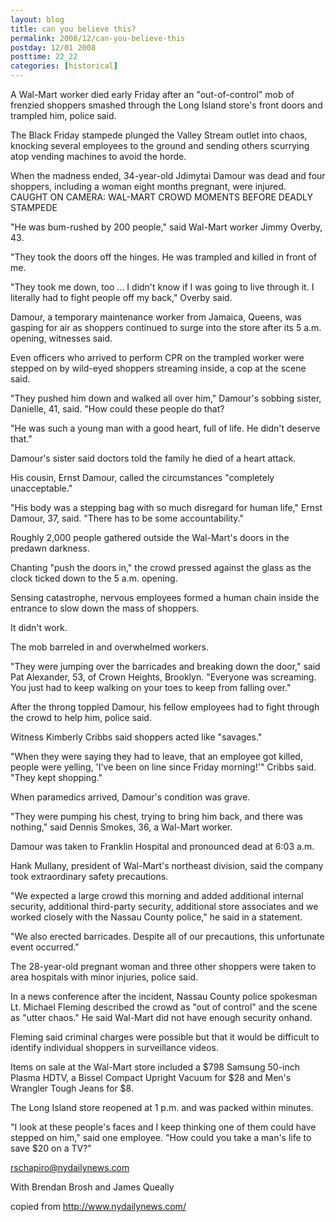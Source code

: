 ```yaml
---
layout: blog
title: can you believe this?
permalink: 2008/12/can-you-believe-this
postday: 12/01 2008
posttime: 22_22
categories: [historical]
---
```


<p>A Wal-Mart worker died early Friday after an "out-of-control" mob of frenzied shoppers smashed through the Long Island store's front doors and trampled him, police said.</p>
<p>The Black Friday stampede plunged the Valley Stream outlet into chaos, knocking several employees to the ground and sending others scurrying atop vending machines to avoid the horde.</p>
<p>When the madness ended, 34-year-old Jdimytai Damour was dead and four shoppers, including a woman eight months pregnant, were injured.<br />
CAUGHT ON CAMERA: WAL-MART CROWD MOMENTS BEFORE DEADLY STAMPEDE</p>
<p>"He was bum-rushed by 200 people," said Wal-Mart worker Jimmy Overby, 43.</p>
<p>"They took the doors off the hinges. He was trampled and killed in front of me.</p>
<p>"They took me down, too ... I didn't know if I was going to live through it. I literally had to fight people off my back," Overby said.</p>
<p>Damour, a temporary maintenance worker from Jamaica, Queens, was gasping for air as shoppers continued to surge into the store after its 5 a.m. opening, witnesses said.</p>
<p>Even officers who arrived to perform CPR on the trampled worker were stepped on by wild-eyed shoppers streaming inside, a cop at the scene said.</p>
<p>"They pushed him down and walked all over him," Damour's sobbing sister, Danielle, 41, said. "How could these people do that?</p>
<p>"He was such a young man with a good heart, full of life. He didn't deserve that."</p>
<p>Damour's sister said doctors told the family he died of a heart attack.</p>
<p>His cousin, Ernst Damour, called the circumstances "completely unacceptable."</p>
<p>"His body was a stepping bag with so much disregard for human life," Ernst Damour, 37, said. "There has to be some accountability."</p>
<p>Roughly 2,000 people gathered outside the Wal-Mart's doors in the predawn darkness.</p>
<p>Chanting "push the doors in," the crowd pressed against the glass as the clock ticked down to the 5 a.m. opening.</p>
<p>Sensing catastrophe, nervous employees formed a human chain inside the entrance to slow down the mass of shoppers.</p>
<p>It didn't work.</p>
<p>The mob barreled in and overwhelmed workers.</p>
<p>"They were jumping over the barricades and breaking down the door," said Pat Alexander, 53, of Crown Heights, Brooklyn. "Everyone was screaming. You just had to keep walking on your toes to keep from falling over."</p>
<p>After the throng toppled Damour, his fellow employees had to fight through the crowd to help him, police said.</p>
<p>Witness Kimberly Cribbs said shoppers acted like "savages."</p>
<p>"When they were saying they had to leave, that an employee got killed, people were yelling, 'I've been on line since Friday morning!'" Cribbs said. "They kept shopping." </p>
<p>When paramedics arrived, Damour's condition was grave.</p>
<p>"They were pumping his chest, trying to bring him back, and there was nothing," said Dennis Smokes, 36, a Wal-Mart worker.</p>
<p>Damour was taken to Franklin Hospital and pronounced dead at 6:03 a.m.</p>
<p>Hank Mullany, president of Wal-Mart's northeast division, said the company took extraordinary safety precautions.</p>
<p>"We expected a large crowd this morning and added additional internal security, additional third-party security, additional store associates and we worked closely with the Nassau County police," he said in a statement.</p>
<p>"We also erected barricades. Despite all of our precautions, this unfortunate event occurred."</p>
<p>The 28-year-old pregnant woman and three other shoppers were taken to area hospitals with minor injuries, police said.</p>
<p>In a news conference after the incident, Nassau County police spokesman Lt. Michael Fleming described the crowd as "out of control" and the scene as "utter chaos." He said Wal-Mart did not have enough security onhand.</p>
<p>Fleming said criminal charges were possible but that it would be difficult to identify individual shoppers in surveillance videos.</p>
<p>Items on sale at the Wal-Mart store included a $798 Samsung 50-inch Plasma HDTV, a Bissel Compact Upright Vacuum for $28 and Men's Wrangler Tough Jeans for $8.</p>
<p>The Long Island store reopened at 1 p.m. and was packed within minutes.</p>
<p>"I look at these people's faces and I keep thinking one of them could have stepped on him," said one employee. "How could you take a man's life to save $20 on a TV?"</p>
<p><a href="mailto:rschapiro@nydailynews.com">rschapiro@nydailynews.com</a></p>
<p>With Brendan Brosh and James Queally</p>
<p>copied from <a href="http://www.nydailynews.com/" title="http://www.nydailynews.com/">http://www.nydailynews.com/</a></p>
